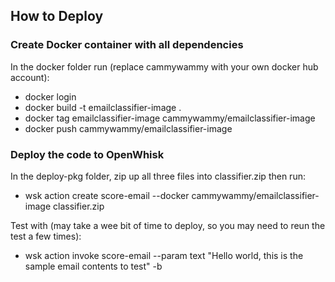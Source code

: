 ## How to Deploy

### Create Docker container with all dependencies
In the docker folder run (replace cammywammy with your own docker hub account):
- docker login
- docker build -t emailclassifier-image .
- docker tag emailclassifier-image cammywammy/emailclassifier-image
- docker push cammywammy/emailclassifier-image

### Deploy the code to OpenWhisk
In the deploy-pkg folder, zip up all three files into classifier.zip then run:
- wsk action create score-email --docker cammywammy/emailclassifier-image classifier.zip

Test with (may take a wee bit of time to deploy, so you may need to reun the test a few times):
- wsk action invoke score-email --param text "Hello world, this is the sample email contents to test" -b
